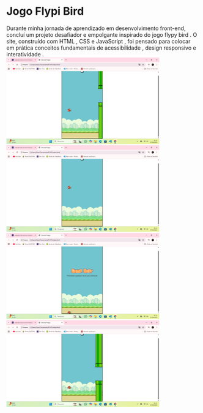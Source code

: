 # Jogo Flypi Bird 
Durante minha jornada de aprendizado em desenvolvimento front-end, concluí um projeto desafiador e empolgante inspirado do jogo flypy bird  . O site, construído com HTML , CSS e JavaScript , foi pensado para colocar em prática conceitos fundamentais de acessibilidade , design responsivo e interatividade .
<br>
<img src="https://github.com/Thais-enf/FLYPI/blob/749ad258b712d693e777984c0d968aad6ded1db7/captura%20de%20tela/Captura%20de%20Tela%20(104).png"  margin-bottom:10px width=400;  >
<img src="https://github.com/Thais-enf/FLYPI/blob/b974c03da5f6e39eb82a2e608971cc61b48c2a13/captura%20de%20tela/Captura%20de%20Tela%20(103).png" margin-bottom:10px width=400;>
<img src="https://github.com/Thais-enf/FLYPI/blob/749ad258b712d693e777984c0d968aad6ded1db7/captura%20de%20tela/Captura%20de%20Tela%20(106).png" width=400;>
<img src="https://github.com/Thais-enf/FLYPI/blob/749ad258b712d693e777984c0d968aad6ded1db7/captura%20de%20tela/Captura%20de%20Tela%20(105).png" width=400;>
<br>



